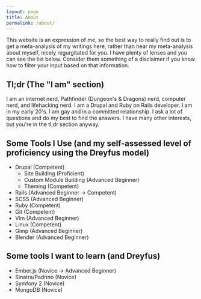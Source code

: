 ```yaml
---
layout: page
title: About
permalink: /about/
---
```


This website is an expression of me, so the best way to really find out is to
get a meta-analysis of my writings here, rather than hear my meta-analysis about
myself, nicely regurgitated for you. I have plenty of lenses and you can see the
list below. Consider them something of a disclaimer if you know how to filter
your input based on that information.

## Tl;dr (The "I am" section) ##

I am an internet nerd, Pathfinder (Dungeon's &amp; Dragons) nerd, computer nerd,
and lifehacking nerd. I am a Drupal and Ruby on Rails developer. I am in my
early 20's. I am gay and in a committed relationship. I ask a lot of questions
and do my best to find the answers. I have many other interests, but you're in
the tl;dr section anyway.

## Some Tools I Use (and my self-assessed level of proficiency using the Dreyfus model) ##

* Drupal (Competent)
    * Site Building (Proficient)
    * Custom Module Building (Advanced Beginner)
    * Theming (Competent)
* Rails (Advanced Beginner -> Competent)
* SCSS (Advanced Beginner)
* Ruby (Competent)
* Git (Competent)
* Vim (Advanced Beginner)
* Linux (Competent)
* Gimp (Advanced Beginner)
* Blender (Advanced Beginner)


## Some tools I want to learn (and Dreyfus) ##

* Ember.js (Novice -> Advanced Beginner)
* Sinatra/Padrino (Novice)
* Symfony 2 (Novice)
* MongoDB (Novice)
